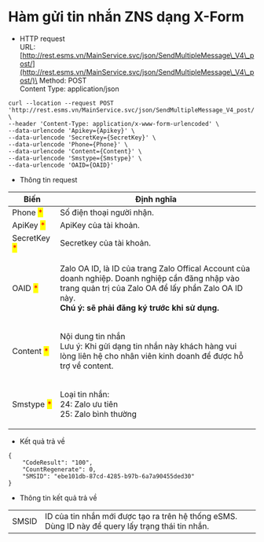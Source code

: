 # Hàm gửi tin nhắn ZNS dạng X-Form

* HTTP request\
  URL: [http://rest.esms.vn/MainService.svc/json/SendMultipleMessage\_V4\_post/](http://rest.esms.vn/MainService.svc/json/SendMultipleMessage\_V4\_post/)\
  Method: POST\
  Content Type: application/json

```
curl --location --request POST 'http://rest.esms.vn/MainService.svc/json/SendMultipleMessage_V4_post/' \
--header 'Content-Type: application/x-www-form-urlencoded' \
--data-urlencode 'Apikey={Apikey}' \
--data-urlencode 'SecretKey={SecretKey}' \
--data-urlencode 'Phone={Phone}' \
--data-urlencode 'Content={Content}' \
--data-urlencode 'Smstype={Smstype}' \
--data-urlencode 'OAID={OAID}'
```



* Thông tin request

| Biến                                         | Định nghĩa                                                                                                                                                                                                                     |
| -------------------------------------------- | ------------------------------------------------------------------------------------------------------------------------------------------------------------------------------------------------------------------------------ |
| Phone <mark style="color:red;">\*</mark>     | Số điện thoại người nhận.                                                                                                                                                                                                      |
| ApiKey <mark style="color:red;">\*</mark>    | ApiKey của tài khoản.                                                                                                                                                                                                          |
| SecretKey <mark style="color:red;">\*</mark> | Secretkey của tài khoản.                                                                                                                                                                                                       |
| OAID <mark style="color:red;">\*</mark>      | <p>Zalo OA ID, là ID của trang Zalo Offical Account của doanh nghiệp. Doanh nghiệp cần đăng nhập vào trang quản trị của Zalo OA để lấy phần Zalo OA ID này. <br><strong>Chú ý: sẽ phải đăng ký trước khi sử dụng.</strong></p> |
| Content <mark style="color:red;">\*</mark>   | <p>Nội dung tin nhắn<br>Lưu ý: Khi gửi dạng tin nhắn này khách hàng vui lòng liên hệ cho nhân viên kinh doanh để được hỗ trợ về content.</p>                                                                                   |
| Smstype <mark style="color:red;">\*</mark>   | <p>Loại tin nhắn:<br>24: Zalo ưu tiên<br>25: Zalo bình thường</p>                                                                                                                                                              |

* Kết quả trả về

```
{
    "CodeResult": "100",
    "CountRegenerate": 0,
    "SMSID": "ebe101db-87cd-4285-b97b-6a7a90455ded30"
}
```

* Thông tin kết quả trả về

|       |                                                                                                   |
| ----- | ------------------------------------------------------------------------------------------------- |
| SMSID | ID của tin nhắn mới được tạo ra trên hệ thống eSMS. Dùng ID này để query lấy trạng thái tin nhắn. |
